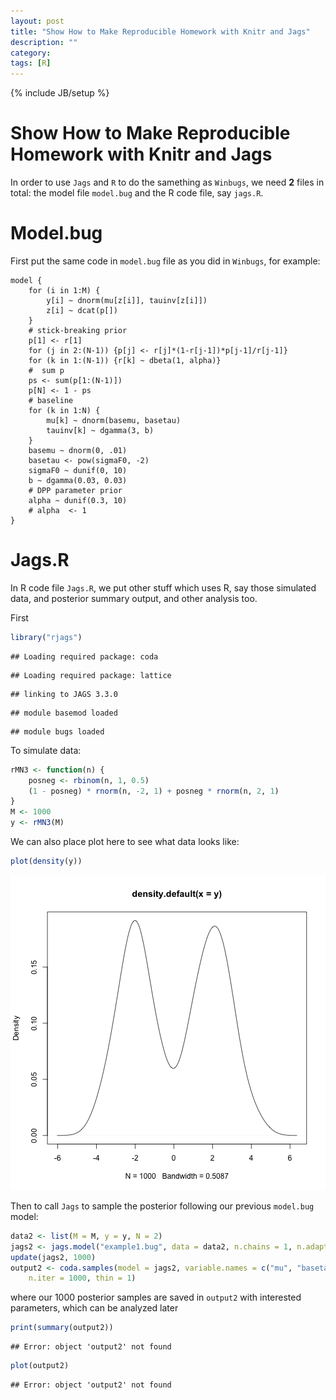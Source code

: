 ```yaml
---
layout: post
title: "Show How to Make Reproducible Homework with Knitr and Jags"
description: ""
category: 
tags: [R]
---
```

{% include JB/setup %}

Show How to Make Reproducible Homework with Knitr and Jags
==========

In order to use `Jags` and `R` to do the samething as `Winbugs`, we need **2** files in total: the model file `model.bug` and the R code file, say `jags.R`.

# Model.bug #

First put the same code in `model.bug` file as you did in `Winbugs`, for example:

```
model {
	for (i in 1:M) {
		y[i] ~ dnorm(mu[z[i]], tauinv[z[i]])
		z[i] ~ dcat(p[])
	}
	# stick-breaking prior
	p[1] <- r[1]
	for (j in 2:(N-1)) {p[j] <- r[j]*(1-r[j-1])*p[j-1]/r[j-1]}
	for (k in 1:(N-1)) {r[k] ~ dbeta(1, alpha)}
	#  sum p
	ps <- sum(p[1:(N-1)])
	p[N] <- 1 - ps
	# baseline
	for (k in 1:N) {
	    mu[k] ~ dnorm(basemu, basetau)
	    tauinv[k] ~ dgamma(3, b)
	}
	basemu ~ dnorm(0, .01)	
	basetau <- pow(sigmaF0, -2)
	sigmaF0 ~ dunif(0, 10)
	b ~ dgamma(0.03, 0.03)
	# DPP parameter prior
	alpha ~ dunif(0.3, 10)
	# alpha  <- 1
}
```

# Jags.R #

In R code file `Jags.R`, we put other stuff which uses R, say those simulated data, and posterior summary output, and other analysis too. 

First 

```r
library("rjags")
```

```
## Loading required package: coda
```

```
## Loading required package: lattice
```

```
## linking to JAGS 3.3.0
```

```
## module basemod loaded
```

```
## module bugs loaded
```


To simulate data:


```r
rMN3 <- function(n) {
    posneg <- rbinom(n, 1, 0.5)
    (1 - posneg) * rnorm(n, -2, 1) + posneg * rnorm(n, 2, 1)
}
M <- 1000
y <- rMN3(M)
```


We can also place plot here to see what data looks like:


```r
plot(density(y))
```

![plot of chunk unnamed-chunk-3](figure/unnamed-chunk-3.png) 


Then to call `Jags` to sample the posterior following our previous `model.bug` model:


```r
data2 <- list(M = M, y = y, N = 2)
jags2 <- jags.model("example1.bug", data = data2, n.chains = 1, n.adapt = 100)
update(jags2, 1000)
output2 <- coda.samples(model = jags2, variable.names = c("mu", "basetau"), 
    n.iter = 1000, thin = 1)
```


where our 1000 posterior samples are saved in `output2` with interested parameters, which can be analyzed later


```r
print(summary(output2))
```

```
## Error: object 'output2' not found
```

```r
plot(output2)
```

```
## Error: object 'output2' not found
```



